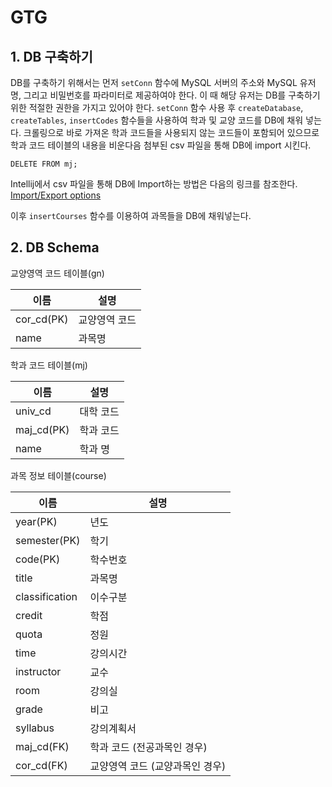 # GTG
## 1. DB 구축하기
DB를 구축하기 위해서는 먼저 `setConn` 함수에 MySQL 서버의 주소와 MySQL 유저명, 그리고 비밀번호를 파라미터로 제공하여야 한다.
이 때 해당 유저는 DB를 구축하기 위한 적절한 권한을 가지고 있어야 한다.
`setConn` 함수 사용 후 `createDatabase`, `createTables`, `insertCodes` 함수들을 사용하여 학과 및 교양 코드를 DB에 채워 넣는다.
크롤링으로 바로 가져온 학과 코드들을 사용되지 않는 코드들이 포함되어 있으므로 학과 코드 테이블의 내용을 비운다음 첨부된 csv 파일을 통해 DB에 import 시킨다.
```
DELETE FROM mj;
```

Intellij에서 csv 파일을 통해 DB에 Import하는 방법은 다음의 링크를 참조한다.
[Import/Export options](https://www.jetbrains.com/datagrip/features/importexport.html)

이후 `insertCourses` 함수를 이용하여 과목들을 DB에 채워넣는다.

## 2. DB Schema

교양영역 코드 테이블(gn)

이름 | 설명
----|----
cor_cd(PK) | 교양영역 코드
name | 과목명

    
학과 코드 테이블(mj)

이름 | 설명
----|----
univ_cd | 대학 코드
maj_cd(PK) | 학과 코드
name | 학과 명

    
과목 정보 테이블(course)

이름 | 설명
----|----
year(PK) | 년도
semester(PK) | 학기
code(PK) | 학수번호
title | 과목명
classification | 이수구분
credit | 학점
quota | 정원
time | 강의시간
instructor | 교수 
room | 강의실
grade | 비고
syllabus | 강의계획서
maj_cd(FK) | 학과 코드 (전공과목인 경우)
cor_cd(FK) | 교양영역 코드 (교양과목인 경우)
